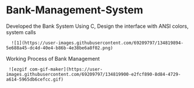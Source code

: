 # Bank-Management-System
 Developed the Bank System Using C, Design the interface with ANSI colors, system calls 

      ![1](https://user-images.githubusercontent.com/69209797/134819894-5e688a45-dc4d-40e4-b86b-4e38be6a8f02.png)


 
  Working Process of Bank Management
  
     ![ezgif com-gif-maker](https://user-images.githubusercontent.com/69209797/134819900-e2fcf890-8d84-4729-a614-5965db6cefcc.gif)
